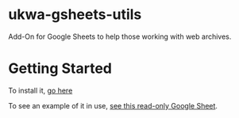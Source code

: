 # ukwa-gsheets-utils
Add-On for Google Sheets to help those working with web archives.

# Getting Started

To install it, [go here](https://chrome.google.com/webstore/detail/ukwa-gsuite-add-on/dghejanopbolppcgmihfhnaedjfjoaik?utm_source=permalink)

To see an example of it in use, [see this read-only Google Sheet](https://docs.google.com/spreadsheets/d/1-XcrdkkChIVtgptDzSnfd0OqUocDr0MHkG0LdlG118Y/edit#gid=0).
